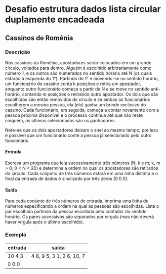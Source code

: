 # Desafio estrutura dados lista circular duplamente encadeada
## Cassinos de Romênia
### Descrição
Nos cassinos da Romênia, apostadores serão colocados em um grande círculo, voltados para dentro.
Alguém é escolhido arbitrariamente como número 1, e os outros são numerados no sentido horário
até N (os quais estarão à esquerda do 1°). Partindo do 1° e movendo-se no sentido horário,
um funcionário do cassino conta k posições e retira um apostador, enquanto outro funcionário
começa a partir de N e se move no sentido anti-horário, contando m posições e retirando outro
apostador. Os dois que são escolhidos são então removidos do círculo e se ambos os funcionários
escolherem a mesma pessoa, ela (ele) ganha um brinde exclusivo do cassino. Cada funcionário,
em seguida, começa a contar novamente com a pessoa próxima disponível e o processo continua
até que não reste ninguém, os últimos selecionados são os ganhadores.

Note-se que os dois apostadores deixam o anel ao mesmo tempo, por isso é possível que um
funcionário conte a pessoa já selecionado pelo outro funcionário.

#### Entrada

Escreva um programa que leia sucessivamente três números (N, k e m; k, m > 0, 0 < N < 20)
e determina a ordem no qual os apostadores são retirados do círculo. Cada conjunto de três
números estará em uma linha distinta e o final da entrada de dados é sinalizado por três zeros (0 0 0).

#### Saída

Para cada conjunto de três números de entrada, imprima uma linha de números especificando
a ordem na qual as pessoas são escolhidas. Liste o par escolhido partindo da pessoa
escolhida pelo contador do sentido horário. Os pares sucessivos são separados por vírgula
(mas não deverá haver vírgula após o último escolhido).

### Exemplo

| entrada | saída                             |
| ------- | --------------------------------- |
| 10 4 3  | 4  8,  9  5,  3  1,  2  6, 10,  7 |
| 0 0 0   |                                   |
